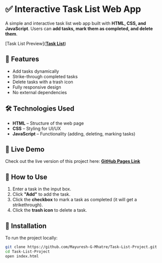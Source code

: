 # ✅ Interactive Task List Web App  

A simple and interactive task list web app built with **HTML, CSS, and JavaScript**. Users can **add tasks, mark them as completed, and delete them**.

[Task List Preview]([**Task List**](https://github.com/Mayuresh-G-Mhatre/Task-List-Project/blob/main/Task%20List.png))
## 🌟 Features  
- Add tasks dynamically  
- Strike-through completed tasks  
- Delete tasks with a trash icon  
- Fully responsive design  
- No external dependencies  

## 🛠️ Technologies Used  
- **HTML** – Structure of the web page  
- **CSS** – Styling for UI/UX  
- **JavaScript** – Functionality (adding, deleting, marking tasks)  

## 📂 Live Demo  
Check out the live version of this project here: **[GitHub Pages Link](https://mayuresh-g-mhatre.github.io/Task-List-Project/)**  

## 🚀 How to Use  
1. Enter a task in the input box.  
2. Click **"Add"** to add the task.  
3. Click the **checkbox** to mark a task as completed (it will get a strikethrough).  
4. Click the **trash icon** to delete a task.  

## 📌 Installation  
To run the project locally:  
```bash
git clone https://github.com/Mayuresh-G-Mhatre/Task-List-Project.git
cd Task-List-Project
open index.html
